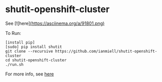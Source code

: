# shutit-openshift-cluster

See [![here][(https://asciinema.org/a/91801.png)](https://asciinema.org/a/91801)

To Run:

```
[install pip]
[sudo] pip install shutit
git clone --recursive https://github.com/ianmiell/shutit-openshift-cluster
cd shutit-openshift-cluster
./run.sh
```

For more info, see [here](https://medium.com/@zwischenzugs/a-complete-openshift-cluster-on-vagrant-step-by-step-7465e9816d98#.pv26dz7q1)
